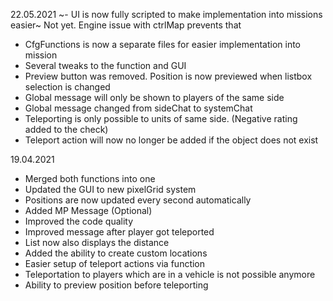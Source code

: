 22.05.2021
~- UI is now fully scripted to make implementation into missions easier~ Not yet. Engine issue with ctrlMap prevents that
- CfgFunctions is now a separate files for easier implementation into mission
- Several tweaks to the function and GUI
- Preview button was removed. Position is now previewed when listbox selection is changed
- Global message will only be shown to players of the same side
- Global message changed from sideChat to systemChat
- Teleporting is only possible to units of same side. (Negative rating added to the check)
- Teleport action will now no longer be added if the object does not exist

19.04.2021
- Merged both functions into one
- Updated the GUI to new pixelGrid system
- Positions are now updated every second automatically
- Added MP Message (Optional)
- Improved the code quality
- Improved message after player got teleported
- List now also displays the distance
- Added the ability to create custom locations
- Easier setup of teleport actions via function
- Teleportation to players which are in a vehicle is not possible anymore
- Ability to preview position before teleporting
